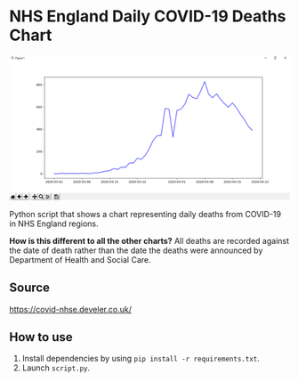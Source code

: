 # NHS England Daily COVID-19 Deaths Chart
![screenshot](./screenshots/Capture.PNG)

Python script that shows a chart representing daily deaths from COVID-19 in NHS England regions. 

**How is this different to all the other charts?**
All deaths are recorded against the date of death rather than the date the deaths were announced by Department of Health and Social Care.

## Source
https://covid-nhse.develer.co.uk/

## How to use
1. Install dependencies by using `pip install -r requirements.txt`.
2. Launch `script.py`.
